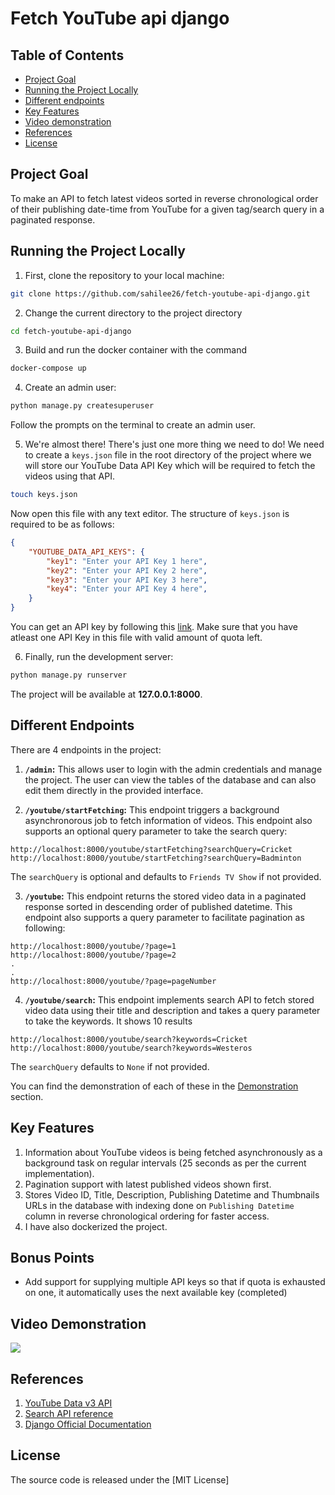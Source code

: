 
# Fetch YouTube api django 

## Table of Contents

* [Project Goal](#project-goal)
* [Running the Project Locally](#running-the-project-locally)
* [Different endpoints](#different-endpoints)
* [Key Features](#key-features)
* [Video demonstration](#video-demonstration)
* [References](#references)
* [License](#license)

## Project Goal

To make an API to fetch latest videos sorted in reverse chronological order of their publishing date-time from YouTube for a given tag/search query in a paginated response.

## Running the Project Locally

1. First, clone the repository to your local machine:

```bash
git clone https://github.com/sahilee26/fetch-youtube-api-django.git
```


2.  Change the current directory to the project directory

```bash
cd fetch-youtube-api-django
```


3. Build and run the docker container with the command
 
 ```bash
docker-compose up
```

4. Create an admin user:

```bash
python manage.py createsuperuser
```
Follow the prompts on the terminal to create an admin user.

5. We're almost there!
There's just one more thing we need to do!
We need to create a `keys.json` file in the root directory of the project where we will store our YouTube Data API Key which will be required to fetch the videos using that API.
```bash
touch keys.json
```

Now open this file with any text editor.
The structure of `keys.json` is required to be as follows:
```json
{
	"YOUTUBE_DATA_API_KEYS": {
		"key1": "Enter your API Key 1 here",
		"key2": "Enter your API Key 2 here",
		"key3": "Enter your API Key 3 here",
		"key4": "Enter your API Key 4 here",
	}
}
```
You can get an API key by following this [link](https://developers.google.com/youtube/v3/getting-started).
Make sure that you have atleast one API Key in this file with valid amount of quota left.

6. Finally, run the development server:

```bash
python manage.py runserver
```

The project will be available at **127.0.0.1:8000**.

## Different Endpoints

There are 4 endpoints in the project:
1. **`/admin`:** This allows user to login with the admin credentials and manage the project. The user can view the tables of the database and can also edit them directly in the provided interface.



2. **`/youtube/startFetching`:** This endpoint triggers a background asynchronorous job to fetch information of videos. This endpoint also supports an optional query parameter to take the search query:
```
http://localhost:8000/youtube/startFetching?searchQuery=Cricket
http://localhost:8000/youtube/startFetching?searchQuery=Badminton
```
The `searchQuery` is optional and defaults to `Friends TV Show` if not provided.



3. **`/youtube`:** This endpoint returns the stored video data in a paginated response sorted in descending order of published datetime. This endpoint also supports a query parameter to facilitate pagination as following:

```
http://localhost:8000/youtube/?page=1
http://localhost:8000/youtube/?page=2
.
.
http://localhost:8000/youtube/?page=pageNumber
```



4. **`/youtube/search`:** This endpoint implements search API to fetch stored video data using their title and description and takes a query parameter to take the keywords. It shows 10 results
```
http://localhost:8000/youtube/search?keywords=Cricket
http://localhost:8000/youtube/search?keywords=Westeros
```
The `searchQuery` defaults to `None` if not provided.

You can find the demonstration of each of these in the [Demonstration](#video-demonstration) section.

## Key Features

1. Information about YouTube videos is being fetched asynchronously as a background task on regular intervals (25 seconds as per the current implementation).
2. Pagination support with latest published videos shown first.
3. Stores Video ID, Title, Description, Publishing Datetime and Thumbnails URLs in the database with indexing done on `Publishing Datetime` column in reverse chronological ordering for faster access.
4. I have also dockerized the project.

## Bonus Points

- Add support for supplying multiple API keys so that if quota is exhausted on one, it automatically uses the next available key (completed)

## Video Demonstration

![](demo.gif)

## References

1. [YouTube Data v3 API](https://developers.google.com/youtube/v3/getting-started)
2. [Search API reference](https://developers.google.com/youtube/v3/docs/search/list)
3. [Django Official Documentation](https://docs.djangoproject.com/en/3.0/intro/)

## License

The source code is released under the [MIT License]
